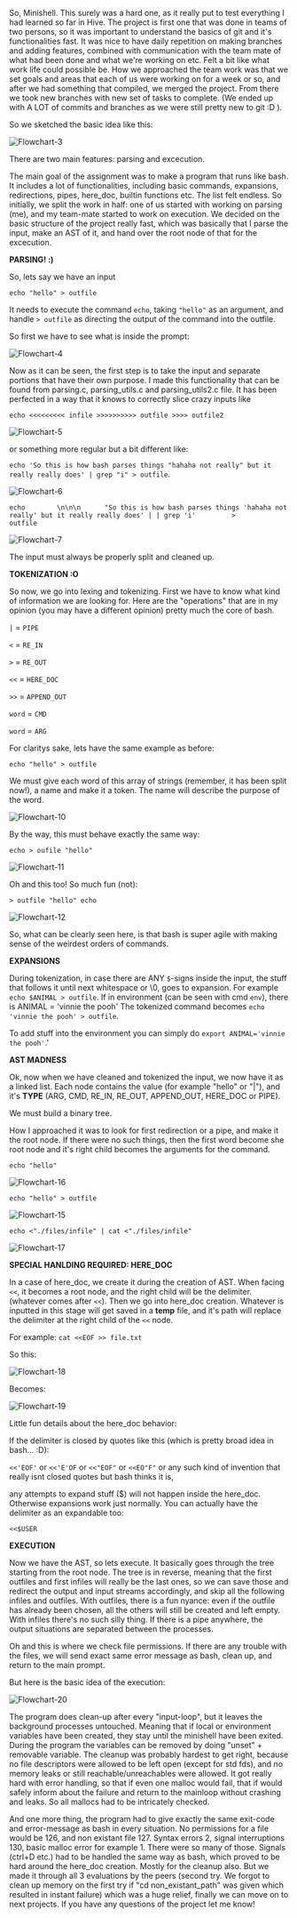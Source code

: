 So, Minishell. This surely was a hard one, as it really put to test everything I had learned so far in Hive. 
The project is first one that was done in teams of two persons, so it was important to understand the basics of git and it's functionalities fast. It was nice 
to have daily repetition on making branches and adding features, combined with communication with the team mate of what had been done and what 
we're working on etc. Felt a bit like what work life could possible be. How we approached the team work was that we set goals and areas that each
of us were working on for a week or so, and after we had something that compiled, we merged the project. From there we 
took new branches with new set of tasks to complete. (We ended up with A LOT of commits and branches as we were still pretty new to git :D ).

So we sketched the basic idea like this:

![Flowchart-3](https://github.com/user-attachments/assets/5b9732e4-aa8a-4c5a-a668-6e4aa2ef95ec)

There are two main features: parsing and excecution.

The main goal of the assignment was to make a program that runs like bash. It includes a lot of functionalities, including basic commands, expansions, redirections, pipes, 
here_doc, builtin functions etc. The list felt endless. So initially, we split the work in half: one of us started with working on parsing (me), and my team-mate
started to work on execution. We decided on the basic structure of the project really fast, which was basically that I parse the input, make an AST of it, and hand over the root node of that for the excecution.

**PARSING! :)**

So, lets say we have an input

`echo "hello" > outfile `

It needs to execute the command `echo`, taking `"hello"` as an argument, and handle `> outfile` as directing the output of the command into the outfile.

So first we have to see what is inside the prompt:

![Flowchart-4](https://github.com/user-attachments/assets/8d1e14cc-1392-423c-8d07-2211746a6c79)

Now as it can be seen, the first step is to take the input and separate portions that have their own purpose. I made this functionality that can be found from parsing.c, parsing_utils.c and parsing_utils2.c file. It has been perfected in a way that it knows to correctly slice crazy inputs like

`echo <<<<<<<<< infile >>>>>>>>>> outfile >>>> outfile2` 

![Flowchart-5](https://github.com/user-attachments/assets/3f70c563-5d18-447f-8101-7551ac087905)

or something more regular but a bit different like:

`echo 'So this is how bash parses things "hahaha not really" but it really really does' | grep "i" > outfile`.

![Flowchart-6](https://github.com/user-attachments/assets/483cbc49-82dd-4add-9680-58ded657a859)

`echo        \n\n\n      "So this is how bash parses things 'hahaha not really' but it really really does' | | grep 'i'         >            outfile`

![Flowchart-7](https://github.com/user-attachments/assets/ef241044-700f-4938-81a0-33a95542946a)

The input must always be properly split and cleaned up.

**TOKENIZATION :O**

So now, we go into lexing and tokenizing. First we have to know what kind of information we are looking for. Here are the "operations" that are in my opinion (you may have a different opinion) pretty much the core of bash.

`|` = `PIPE`

`<` = `RE_IN`

`>` = `RE_OUT`

`<<` = `HERE_DOC`

`>>` = `APPEND_OUT`

`word` = `CMD`

`word` = `ARG`


For claritys sake, lets have the same example as before:

`echo "hello" > outfile `

We must give each word of this array of strings (remember, it has been split now!), a name and make it a token. The name will describe the purpose of the word.

![Flowchart-10](https://github.com/user-attachments/assets/a21365e9-a458-4bce-b1b5-8a43e27e1f4b)

By the way, this must behave exactly the same way:

`echo > oufile "hello"`

![Flowchart-11](https://github.com/user-attachments/assets/e15a25ef-b70b-4fb6-a2f4-c1eb704eacca)

Oh and this too! So much fun (not):

`> outfile "hello" echo`

![Flowchart-12](https://github.com/user-attachments/assets/5023627e-778f-4d76-9cad-742edb44aaff)

So, what can be clearly seen here, is that bash is super agile with making sense of the weirdest orders of commands.

**EXPANSIONS**

During tokenization, in case there are ANY `$`-signs inside the input, the stuff that follows it until next whitespace or \0, goes to expansion.
For example `echo $ANIMAL > outfile`. If in environment (can be seen with cmd `env`), there is ANIMAL = 'vinnie the pooh' The tokenized command becomes `echo 'vinnie the pooh' > outfile`.

To add stuff into the environment you can simply do `export ANIMAL='vinnie the pooh'`.'

**AST MADNESS**

Ok, now when we have cleaned and tokenized the input, we now have it as a linked list. Each node contains the value (for example "hello" or "|"), and it's **TYPE** (ARG, CMD, RE_IN, RE_OUT, APPEND_OUT, HERE_DOC or PIPE).

We must build a binary tree. 

How I approached it was to look for first redirection or a pipe, and make it the root node. If there were no such things, then the first word become she root node and it's right child becomes the arguments for the command.

`echo "hello"`

![Flowchart-16](https://github.com/user-attachments/assets/802eafae-79a9-415f-928f-77b6f9152123)

`echo "hello" > outfile`

![Flowchart-15](https://github.com/user-attachments/assets/d92bef75-b632-437d-ba9d-939812d83524)

`echo <"./files/infile" | cat <"./files/infile"`

![Flowchart-17](https://github.com/user-attachments/assets/80c3afca-d39c-4e99-abbb-72ee8e99f445)

**SPECIAL HANLDING REQUIRED: HERE_DOC**

In a case of here_doc, we create it during the creation of AST. When facing `<<`, it becomes a root node, and the right child will be the delimiter. (whatever comes after `<<`).
Then we go into here_doc creation. Whatever is inputted in this stage will get saved in a **temp** file, and it's path will replace the delimiter at the right child of the `<<` node.

For example: `cat <<EOF >> file.txt`

So this:

![Flowchart-18](https://github.com/user-attachments/assets/7e2ce94a-94c3-4ebf-8312-2028686f83d2)

Becomes:

![Flowchart-19](https://github.com/user-attachments/assets/03725bda-dfd3-49ed-b1e2-21facc142316)

Little fun details about the here_doc behavior:

If the delimiter is closed by quotes like this (which is pretty broad idea in bash... :D):

`<<'EOF'` or `<<'E'OF` or `<<"EOF"` or `<<EO"F"` or any such kind of invention that really isnt closed quotes but bash thinks it is, 

any attempts to expand stuff ($) will not happen inside the here_doc. Otherwise expansions work just normally. You can actually have the delimiter as an expandable too:

`<<$USER`

**EXECUTION**

Now we have the AST, so lets execute. It basically goes through the tree starting from the root node. The tree is in reverse, meaning that the first outfiles and first infiles
will really be the last ones, so we can save those and redirect the output and input streams accordingly, and skip all the following infiles and outfiles. With outfiles,
there is a fun nyance: even if the outfile has already been chosen, all the others will still be created and left empty. With infiles there's no such silly thing. If there is a pipe anywhere, the output situations are separated between the processes.

Oh and this is where we check file permissions. If there are any trouble with the files, we will send exact same error message as bash, clean up, and return to the main prompt.

But here is the basic idea of the execution:

![Flowchart-20](https://github.com/user-attachments/assets/4b949f5d-2d7a-499a-9bb8-fbcf8dea5e46)

The program does clean-up after every "input-loop", but it leaves the background processes untouched. Meaning that if local or environment variables have been created, they
stay until the minishell have been exited. During the program the variables can be removed by doing "unset" + removable variable. The cleanup was probably hardest to get right, because no file descriptors were allowed to be left open (except for std fds), and no memory leaks or still reachable/unreachables were allowed. It got really hard with error
handling, so that if even one malloc would fail, that if would safely inform about the failure and return to the mainloop without crashing and leaks. So all mallocs had to be 
intricately checked. 

And one more thing, the program had to give exactly the same exit-code and error-message as bash in every situation. No permissions for a file would be 126, and non existant 
file 127. Syntax errors 2, signal interruptions 130, basic malloc error for example 1. There were so many of those. Signals (ctrl+D etc.) had to be handled the same way as bash, which proved to be hard around the here_doc creation. Mostly for the cleanup also. But we made it through all 3 evaluations by the peers (second try. We forgot to clean up memory on the first try if "cd non_existant_path" was given which resulted in instant failure) which was a huge relief, finally we can move on to next projects. If you have any questions of the project let me know!
